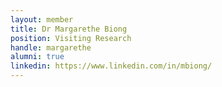 ```yaml
---
layout: member
title: Dr Margarethe Biong
position: Visiting Research
handle: margarethe
alumni: true
linkedin: https://www.linkedin.com/in/mbiong/
---
```


